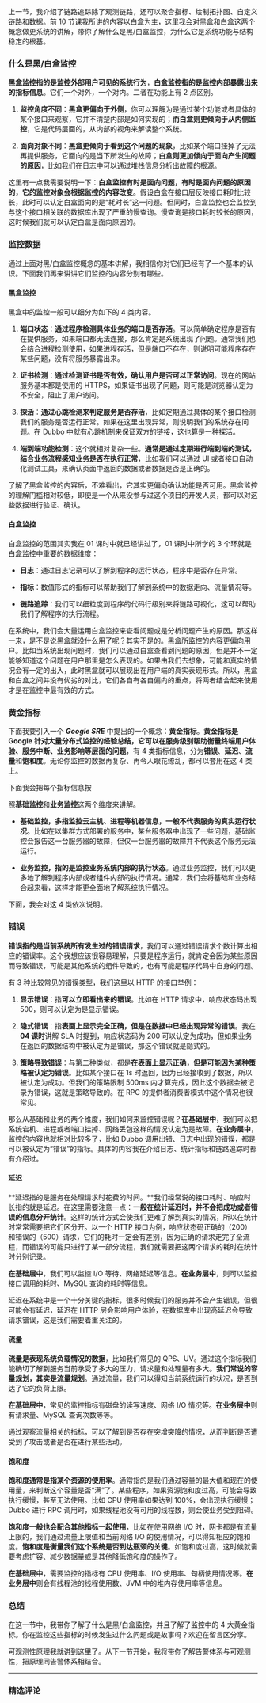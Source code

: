 <p data-nodeid="390182" class="">上一节，我介绍了链路追踪除了观测链路，还可以聚合指标、绘制拓扑图、自定义链路和数据。前 10 节课我所讲的内容以白盒为主，这里我会对黑盒和白盒这两个概念做更系统的讲解，带你了解什么是黑/白盒监控，为什么它是系统功能与结构稳定的根基。</p>
<h3 data-nodeid="390183">什么是黑/白盒监控</h3>
<p data-nodeid="390184"><strong data-nodeid="390261">黑盒监控指的是监控外部用户可见的系统行为</strong>，<strong data-nodeid="390262">白盒监控指的是监控内部暴露出来的指标信息</strong>。它们一个对外，一个对内。二者在功能上有 2 点区别。</p>
<ol data-nodeid="390185">
<li data-nodeid="390186">
<p data-nodeid="390187"><strong data-nodeid="390275">监控角度不同</strong>：<strong data-nodeid="390276">黑盒更偏向于外侧</strong>，你可以理解为是通过某个功能或者具体的某个接口来观察，它并不清楚内部是如何实现的；<strong data-nodeid="390277">而白盒则更倾向于从内侧监控</strong>，它是代码层面的，从内部的视角来解读整个系统。</p>
</li>
<li data-nodeid="390188">
<p data-nodeid="390189"><strong data-nodeid="390290">面向对象不同</strong>：<strong data-nodeid="390291">黑盒更倾向于看到这个问题的现象</strong>，比如某个端口挂掉了无法再提供服务，它面向的是当下所发生的故障；<strong data-nodeid="390292">白盒则更加倾向于面向产生问题的原因</strong>，比如我们在日志中可以通过堆栈信息分析出故障的根源。</p>
</li>
</ol>
<p data-nodeid="390190">这里有一点我需要说明一下：<strong data-nodeid="390298">白盒监控有时是面向问题，有时是面向问题的原因的，它的监控对象会根据监控的内容改变</strong>。假设白盒在接口层反映接口耗时比较长，此时可以认定白盒面向的是“耗时长”这一问题。但同时，白盒监控也会监控到与这个接口相关联的数据库出现了严重的慢查询。慢查询是接口耗时较长的原因，这时候我们就可以认定白盒是面向原因的。</p>
<h3 data-nodeid="390191">监控数据</h3>
<p data-nodeid="390192">通过上面对黑/白盒监控概念的基本讲解，我相信你对它们已经有了一个基本的认识。下面我们再来讲讲它们监控的内容分别有哪些。</p>
<h4 data-nodeid="390193">黑盒监控</h4>
<p data-nodeid="390194">黑盒中的监控一般可以细分为如下的 4 类内容。</p>
<ol data-nodeid="390195">
<li data-nodeid="390196">
<p data-nodeid="390197"><strong data-nodeid="390311">端口状态</strong>：<strong data-nodeid="390312">通过程序检测具体业务的端口是否存活</strong>。可以简单确定程序是否有在提供服务，如果端口都无法连接，那么肯定是系统出现了问题。通常我们也会结合进程检测使用，如果进程存活，但是端口不存在，则说明可能程序存在某些问题，没有将服务暴露出来。</p>
</li>
<li data-nodeid="390198">
<p data-nodeid="390199"><strong data-nodeid="390321">证书检测</strong>：<strong data-nodeid="390322">通过检测证书是否有效，确认用户是否可以正常访问</strong>。现在的网站服务基本都是使用的 HTTPS，如果证书出现了问题，则可能是浏览器认定为不安全，阻止了用户访问。</p>
</li>
<li data-nodeid="390200">
<p data-nodeid="390201"><strong data-nodeid="390331">探活</strong>：<strong data-nodeid="390332">通过心跳检测来判定服务是否存活</strong>，比如定期通过具体的某个接口检测我们的服务是否运行正常。如果在这里出现异常，则说明我们的系统存在问题。在 Dubbo 中就有心跳机制来保证双方的链接，这也算是一种探活。</p>
</li>
<li data-nodeid="390202">
<p data-nodeid="390203"><strong data-nodeid="390341">端到端功能检测</strong>：这个就相对复杂一些。<strong data-nodeid="390342">通常是通过定期进行端到端的测试，结合业务流程感知业务是否在执行正常</strong>，比如我们可以通过 UI 或者接口自动化测试工具，来确认页面中返回的数据或者数据是否是正确的。</p>
</li>
</ol>
<p data-nodeid="390204">了解了黑盒监控的内容后，不难看出，它其实更偏向确认功能是否可用。黑盒监控的理解门槛相对较低，即便是一个从来没参与过这个项目的开发人员，都可以对这些数据进行验证、确认。</p>
<h4 data-nodeid="390205">白盒监控</h4>
<p data-nodeid="390206">白盒监控的范围其实我在 01 课时中就已经讲过了，01 课时中所学的 3 个环就是白盒监控中重要的数据维度：</p>
<ul data-nodeid="390207">
<li data-nodeid="390208">
<p data-nodeid="390209"><strong data-nodeid="390350">日志</strong>：通过日志记录可以了解到程序的运行状态，程序中是否存在异常。</p>
</li>
<li data-nodeid="390210">
<p data-nodeid="390211"><strong data-nodeid="390355">指标</strong>：数值形式的指标可以帮助我们了解到系统中的数据走向、流量情况等。</p>
</li>
<li data-nodeid="390212">
<p data-nodeid="390213"><strong data-nodeid="390360">链路追踪</strong>：我们可以细粒度到程序的代码行级别来将链路可视化，这可以帮助我们了解程序的执行流程。</p>
</li>
</ul>
<p data-nodeid="390214">在系统中，我们会大量运用白盒监控来查看问题或是分析问题产生的原因。那这样一来，是不是说黑盒就没什么用了呢？其实不是的。黑盒所监控的内容更偏向用户。比如当系统出现问题时，我们可以通过白盒查看到问题的原因，但是并不一定能够知道这个问题在用户那里是怎么表现的。如果由我们去想象，可能和真实的情况会有一定的出入，此时黑盒就可以展现出在用户端的真实表现形式。所以，黑盒和白盒之间并没有优劣的对比，它们各自有各自偏向的重点，将两者结合起来使用才是在监控中最有效的方式。</p>
<h3 data-nodeid="390215">黄金指标</h3>
<p data-nodeid="390216">下面我要引入一个 <i><strong data-nodeid="390394">Google SRE</strong></i> 中提出的一个概念：<strong data-nodeid="390395">黄金指标</strong>。<strong data-nodeid="390396">黄金指标是 Google 针对大量分布式监控的经验总结，它可以在服务级别帮助衡量终端用户体验、服务中断、业务影响等层面的问题</strong>，有 4 类指标信息，分为<strong data-nodeid="390397">错误</strong>、<strong data-nodeid="390398">延迟</strong>、<strong data-nodeid="390399">流量</strong>和<strong data-nodeid="390400">饱和度</strong>。无论你监控的数据再复杂、再令人眼花缭乱，都可以套用在这 4 类上。</p>
<p data-nodeid="390217">下面我会把每个指标信息按</p>
<p data-nodeid="390218">照<strong data-nodeid="390411">基础监控</strong>和<strong data-nodeid="390412">业务监控</strong>这两个维度来讲解。</p>
<ul data-nodeid="390219">
<li data-nodeid="390220">
<p data-nodeid="390221"><strong data-nodeid="390417">基础监控，多指监控云主机、进程等机器信息，一般不代表服务的真实运行状况</strong>。比如在以集群方式部署的服务中，某台服务器中出现了一些问题，基础监控会报告这一台服务器的故障，但仅一台服务器的故障并不代表这个服务无法运行。</p>
</li>
<li data-nodeid="390222">
<p data-nodeid="390223"><strong data-nodeid="390422">业务监控，指的是监控业务系统内部的执行状态</strong>。通过业务监控，我们可以更多地了解到程序内部或者组件内部的执行情况。通常，我们会将基础和业务结合起来看，这样才能更全面地了解系统执行情况。</p>
</li>
</ul>
<p data-nodeid="390224">下面，我会对这 4 类依次说明。</p>
<h3 data-nodeid="390225">错误</h3>
<p data-nodeid="390226"><strong data-nodeid="390429">错误指的是当前系统所有发生过的错误请求</strong>，我们可以通过错误请求个数计算出相应的错误率。这个我想应该很容易理解，只要是程序运行，就肯定会因为某些原因而导致错误，可能是其他系统的组件导致的，也有可能是程序代码中自身的问题。</p>
<p data-nodeid="390227">有 3 种比较常见的错误类型，我们这里以 HTTP 的接口举例：</p>
<ol data-nodeid="390228">
<li data-nodeid="390229">
<p data-nodeid="390230"><strong data-nodeid="390439">显示错误</strong>：指<strong data-nodeid="390440">可以立即看出来的错误</strong>。比如在 HTTP 请求中，响应状态码出现 500，则可以认定为是显示错误。</p>
</li>
<li data-nodeid="390231">
<p data-nodeid="390232"><strong data-nodeid="390453">隐式错误</strong>：指<strong data-nodeid="390454">表面上显示完全正确，但是在数据中已经出现异常的错误</strong>。我在<strong data-nodeid="390455">04 课时</strong>讲解 SLA 时提到，响应状态码为 200 可以认定为成功，但如果业务在返回的数据结构中被认定为是错误，那这个错误就是隐式的。</p>
</li>
<li data-nodeid="390233">
<p data-nodeid="390234"><strong data-nodeid="390464">策略导致错误</strong>：与第二种类似，都是<strong data-nodeid="390465">在表面上显示正确，但是可能因为某种策略被认定为错误</strong>。比如某个接口在 1s 时返回，因为已经接收到了数据，所以被认定为成功。但我们的策略限制 500ms 内才算完成，因此这个数据会被记录为错误，这就是策略导致的。在 RPC 的提供者消费者模式中这个情况也很常见。</p>
</li>
</ol>
<p data-nodeid="390235">那么从基础和业务的两个维度，我们如何来监控错误呢？<strong data-nodeid="390475">在基础层中</strong>，我们可以把系统宕机、进程或者端口挂掉、网络丢包这样的情况认定为是故障。<strong data-nodeid="390476">在业务层中</strong>，监控的内容也就相对比较多了，比如 Dubbo 调用出错、日志中出现的错误，都是可以被认定为“错误”的指标。具体的内容我在介绍日志、统计指标和链路追踪时都有介绍过。</p>
<h4 data-nodeid="390236">延迟</h4>
<p data-nodeid="390237">**延迟指的是服务在处理请求时花费的时间。**我们经常说的接口耗时、响应时长指的就是延迟。在这里需要注意一点：<strong data-nodeid="390488">一般在统计延迟时，并不会把成功或者错误的信息分开统计</strong>。这样的统计方式会使我们更难了解到真实的情况，所以在统计时常常需要把它们区分开。以一个 HTTP 接口为例，响应状态码正确的（200）和错误的（500）请求，它们的耗时一定会有差别，因为正确的请求走完了全流程，而错误的可能只进行了某一部分流程，我们就需要把这两个请求的耗时在统计时分别记录。</p>
<p data-nodeid="390238"><strong data-nodeid="390497">在基础层中</strong>，我们可以监控 I/O 等待、网络延迟等信息。<strong data-nodeid="390498">在业务层中</strong>，则可以监控接口调用的耗时、MySQL 查询的耗时等信息。</p>
<p data-nodeid="390239">延迟在系统中是一个十分关键的指标，很多时候我们的服务并不会产生错误，但很可能会有延迟，延迟在 HTTP 层会影响用户体验，在数据库中出现高延迟会导致请求错误，这是我们需要着重关注的。</p>
<h4 data-nodeid="390240">流量</h4>
<p data-nodeid="390241"><strong data-nodeid="390509">流量是表现系统负载情况的数据</strong>，比如我们常见的 QPS、UV。通过这个指标我们能确切了解到服务当前承受了多大的压力，请求量和处理量有多大。<strong data-nodeid="390510">我们常说的容量规划，其实是流量规划</strong>。通过流量，我们可以得知当前系统运行的状况，是否到达了它的负荷上限。</p>
<p data-nodeid="390242"><strong data-nodeid="390519">在基础层中</strong>，常见的监控指标有磁盘的读写速度、网络 I/O 情况等。<strong data-nodeid="390520">在业务层中</strong>则有请求量、MySQL 查询次数等等。</p>
<p data-nodeid="390243">通过观察流量相关的指标，可以了解到是否存在突增突降的情况，从而判断是否遭受到了攻击或者是否在进行某些活动。</p>
<h4 data-nodeid="390244">饱和度</h4>
<p data-nodeid="390245"><strong data-nodeid="390527">饱和度通常是指某个资源的使用率</strong>。通常指的是我们通过容量的最大值和现在的使用量，来判断这个容量是否“满”了。某些程序，如果资源饱和度过高，可能会导致执行缓慢，甚至无法使用。比如 CPU 使用率如果达到 100%，会出现执行缓慢；Dubbo 进行 RPC 调用时，如果线程池没有可用的线程数，则会使业务受到阻碍。</p>
<p data-nodeid="390246"><strong data-nodeid="390536">饱和度一般也会配合其他指标一起使用</strong>，比如在使用网络 I/O 时，网卡都是有流量上限的，我们通过流量上限值和当前网络 I/O 的使用情况，可以得知相应的饱和度。<strong data-nodeid="390537">饱和度是衡量我们这个系统是否到达瓶颈的关键</strong>。如饱和度过高，这时候就需要考虑扩容、减少数据量或是其他降低饱和度的操作了。</p>
<p data-nodeid="390247"><strong data-nodeid="390546">在基础层中</strong>，需要监控的指标有 CPU 使用率、I/O 使用率、句柄使用情况等。<strong data-nodeid="390547">在业务层中</strong>则会有线程池的线程使用数、JVM 中的堆内存使用率等信息。</p>
<h3 data-nodeid="397226" class="">总结</h3>










<p data-nodeid="390249">在这一节中，我带你了解了什么是黑/白盒监控，并且了解了监控中的 4 大黄金指标。你在监控这些指标的时候发生过什么问题或是故事吗？欢迎在留言区分享。</p>
<p data-nodeid="390250" class="">可观测性原理我就讲到这里了。从下一节开始，我将带你了解告警体系与可观测性，把原理同告警体系相结合。</p>

---

### 精选评论


